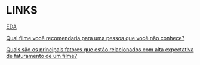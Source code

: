 # LINKS

[EDA](https://rpubs.com/rafaelpd/1200918)

[Qual filme você recomendaria para uma pessoa que você não conhece?](https://rpubs.com/rafaelpd/1201122)

[Quais são os principais fatores que estão relacionados com alta expectativa de faturamento de um filme?](https://rpubs.com/rafaelpd/1201148)

